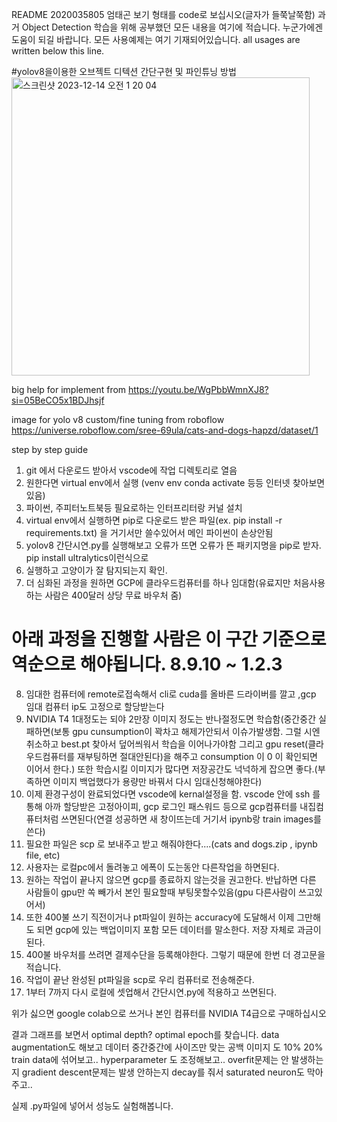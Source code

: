 README
2020035805
엄태곤 
보기 형태를 code로 보십시오(글자가 들쭉날쭉함)
과거 Object Detection 학습을 위해 공부했던 모든 내용을 여기에 적습니다.
누군가에겐 도움이 되길 바랍니다.
모든 사용예제는 여기 기재되어있습니다.
all usages are written below this line.

#yolov8을이용한 오브젝트 디텍션 간단구현 및 파인튜닝 방법
<img width="477" alt="스크린샷 2023-12-14 오전 1 20 04" src="https://github.com/taegoneom/taegoneom.github.io/assets/99521902/73cde557-ef0b-421c-aaaf-5d44399e0357">




big help for implement from 
https://youtu.be/WgPbbWmnXJ8?si=05BeCO5x1BDJhsjf

image for yolo v8 custom/fine tuning from roboflow
https://universe.roboflow.com/sree-69ula/cats-and-dogs-hapzd/dataset/1

step by step guide
1. git 에서 다운로드 받아서 vscode에 작업 디렉토리로 열음
2. 원한다면 virtual env에서 실행 (venv env conda activate 등등 인터넷 찾아보면 있음)
3. 파이썬, 주피터노트북등 필요로하는 인터프리터랑 커널 설치
4. virtual env에서 실행하면 pip로 다운로드 받은 파일(ex. pip install -r requirements.txt) 을 거기서만 쓸수있어서 메인 파이썬이 손상안됨
5. yolov8 간단시연.py를 실행해보고 오류가 뜨면 오류가 뜬 패키지명을 pip로 받자. pip install ultralytics이런식으로
6. 실행하고 고양이가 잘 탐지되는지 확인.
7. 더 심화된 과정을 원하면 GCP에 클라우드컴퓨터를 하나 임대함(유료지만 처음사용하는 사람은 400달러 상당 무료 바우처 줌)
# 아래 과정을 진행할 사람은 이 구간 기준으로 역순으로 해야됩니다. 8.9.10 ~ 1.2.3
8. 임대한 컴퓨터에 remote로접속해서 cli로 cuda를 올바른 드라이버를 깔고 ,gcp 임대 컴퓨터 ip도 고정으로 할당받는다
9. NVIDIA T4 1대정도는 되야 2만장 이미지 정도는 반나절정도면 학습함(중간중간 실패하면(보통 gpu cunsumption이 꽉차고 해제가안되서 이슈가발생함. 그럴 시엔 취소하고 best.pt 찾아서 덮어씌워서 학습을 이어나가야함 그리고 gpu reset(클라우드컴퓨터를 재부팅하면 절대안된다)을 해주고 consumption 이 0 이 확인되면 이어서 한다.) 또한 학습시킬 이미지가 많다면 저장공간도 넉넉하게 잡으면 좋다.(부족하면 이미지 백업했다가 용량만 바꿔서 다시 임대신청해야한다)
10. 이제 환경구성이 완료되었다면 vscode에 kernal설정을 함. vscode 안에 ssh 를 통해 아까 할당받은 고정아이피, gcp 로그인 패스워드 등으로 gcp컴퓨터를 내집컴퓨터처럼 쓰면된다(연결 성공하면 새 창이뜨는데 거기서 ipynb랑 train images를 쓴다)
11. 필요한 파일은 scp 로 보내주고 받고 해줘야한다....(cats and dogs.zip , ipynb file, etc)
12. 사용자는 로컬pc에서 돌려놓고 에폭이 도는동안 다른작업을 하면된다.
13. 원하는 작업이 끝나지 않으면 gcp를 종료하지 않는것을 권고한다. 반납하면 다른 사람들이 gpu만 쏙 빼가서 본인 필요할때 부팅못할수있음(gpu 다른사람이 쓰고있어서)
14. 또한 400불 쓰기 직전이거나 pt파일이 원하는 accuracy에 도달해서 이제 그만해도 되면 gcp에 있는 백업이미지 포함 모든 데이터를 말소한다. 저장 자체로 과금이 된다.
15. 400불 바우처를 쓰려면 결제수단을 등록해야한다. 그렇기 때문에 한번 더 경고문을 적습니다.
16. 작업이 끝난 완성된 pt파일을 scp로 우리 컴퓨터로 전송해준다.
17. 1부터 7까지 다시 로컬에 셋업해서 간단시연.py에 적용하고 쓰면된다.

위가 싫으면 google colab으로 쓰거나 본인 컴퓨터를 NVIDIA T4급으로 구매하십시오

결과 그래프를 보면서 optimal depth? 
optimal epoch를 찾습니다.
data augmentation도 해보고
데이터 중간중간에 사이즈만 맞는 공백 이미지 도 10% 20% train data에 섞어보고..
hyperparameter 도 조정해보고..
overfit문제는 안 발생하는지 
gradient descent문제는 발생 안하는지
decay를 줘서 saturated neuron도 막아주고..

실제 .py파일에 넣어서 성능도 실험해봅니다.





